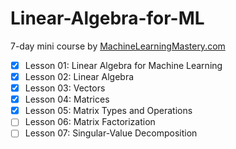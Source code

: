 # Linear-Algebra-for-ML
7-day mini course by [MachineLearningMastery.com](https://machinelearningmastery.com/linear-algebra-machine-learning-7-day-mini-course/)

 - [x] Lesson 01: Linear Algebra for Machine Learning
 - [x] Lesson 02: Linear Algebra
 - [x] Lesson 03: Vectors
 - [x] Lesson 04: Matrices
 - [x] Lesson 05: Matrix Types and Operations
 - [ ] Lesson 06: Matrix Factorization
 - [ ] Lesson 07: Singular-Value Decomposition

